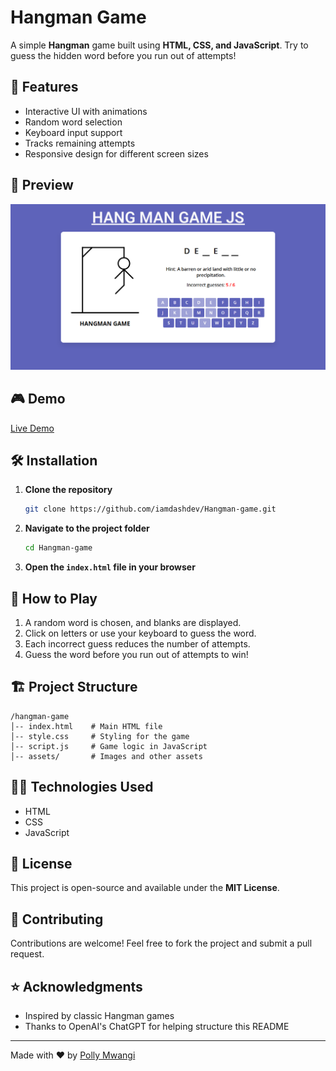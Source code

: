 # Hangman Game

A simple **Hangman** game built using **HTML, CSS, and JavaScript**. Try to guess the hidden word before you run out of attempts!

## 🚀 Features
- Interactive UI with animations
- Random word selection
- Keyboard input support
- Tracks remaining attempts
- Responsive design for different screen sizes

## 📸 Preview
![Hangman Game Screenshot](hangman.png) 

## 🎮 Demo
[Live Demo](https://hangmangame-polly.netlify.app/) 

## 🛠️ Installation
1. **Clone the repository**
   ```sh
   git clone https://github.com/iamdashdev/Hangman-game.git
   ```
2. **Navigate to the project folder**
   ```sh
   cd Hangman-game
   ```
3. **Open the `index.html` file in your browser**

## 📜 How to Play
1. A random word is chosen, and blanks are displayed.
2. Click on letters or use your keyboard to guess the word.
3. Each incorrect guess reduces the number of attempts.
4. Guess the word before you run out of attempts to win!

## 🏗️ Project Structure
```
/hangman-game
│-- index.html    # Main HTML file
│-- style.css     # Styling for the game
│-- script.js     # Game logic in JavaScript
│-- assets/       # Images and other assets
```

## 🧑‍💻 Technologies Used
- HTML
- CSS
- JavaScript

## 📜 License
This project is open-source and available under the **MIT License**.

## 🤝 Contributing
Contributions are welcome! Feel free to fork the project and submit a pull request.

## ⭐ Acknowledgments
- Inspired by classic Hangman games
- Thanks to OpenAI's ChatGPT for helping structure this README

---
Made with ❤️ by [Polly Mwangi](https://github.com/iamdashdev)

